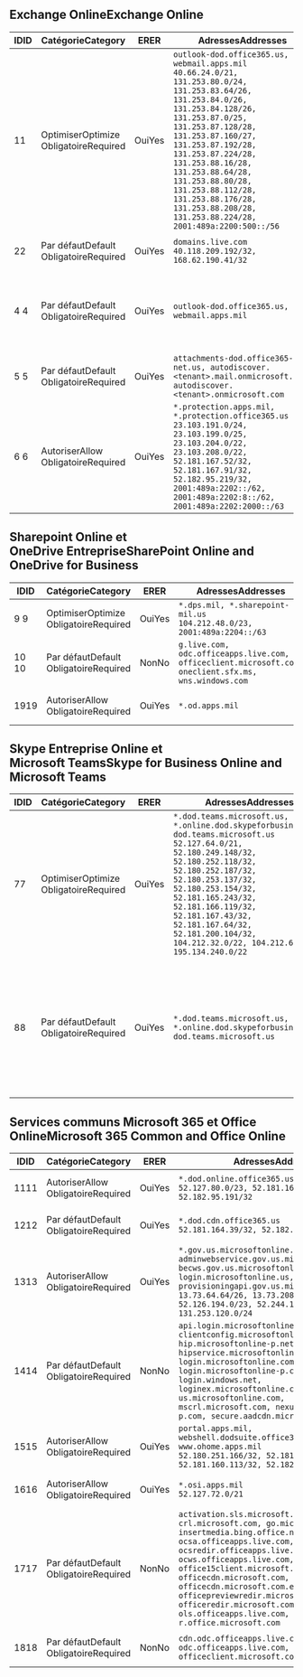 <!--THIS FILE IS AUTOMATICALLY GENERATED. MANUAL CHANGES WILL BE OVERWRITTEN.-->
<!--Please contact the Office 365 Endpoints team with any questions.-->
<!--USGovDoD endpoints version 2019012800-->
<!--File generated 2019-01-28 11:00:18.3877-->

## <a name="exchange-online"></a><span data-ttu-id="d6e53-101">Exchange Online</span><span class="sxs-lookup"><span data-stu-id="d6e53-101">Exchange Online</span></span>

<span data-ttu-id="d6e53-102">ID</span><span class="sxs-lookup"><span data-stu-id="d6e53-102">ID</span></span> | <span data-ttu-id="d6e53-103">Catégorie</span><span class="sxs-lookup"><span data-stu-id="d6e53-103">Category</span></span> | <span data-ttu-id="d6e53-104">ER</span><span class="sxs-lookup"><span data-stu-id="d6e53-104">ER</span></span> | <span data-ttu-id="d6e53-105">Adresses</span><span class="sxs-lookup"><span data-stu-id="d6e53-105">Addresses</span></span> | <span data-ttu-id="d6e53-106">Ports</span><span class="sxs-lookup"><span data-stu-id="d6e53-106">Ports</span></span>
-- | -------------------- | --- | ---------------------------------------------------------------------------------------------------------------------------------------------------------------------------------------------------------------------------------------------------------------------------------------------------------------------------------------------------------------------------------------------- | -------------------------------
<span data-ttu-id="d6e53-107">1</span><span class="sxs-lookup"><span data-stu-id="d6e53-107">1</span></span> | <span data-ttu-id="d6e53-108">Optimiser</span><span class="sxs-lookup"><span data-stu-id="d6e53-108">Optimize</span></span><BR><span data-ttu-id="d6e53-109">Obligatoire</span><span class="sxs-lookup"><span data-stu-id="d6e53-109">Required</span></span> | <span data-ttu-id="d6e53-110">Oui</span><span class="sxs-lookup"><span data-stu-id="d6e53-110">Yes</span></span> | `outlook-dod.office365.us, webmail.apps.mil`<BR>`40.66.24.0/21, 131.253.80.0/24, 131.253.83.64/26, 131.253.84.0/26, 131.253.84.128/26, 131.253.87.0/25, 131.253.87.128/28, 131.253.87.160/27, 131.253.87.192/28, 131.253.87.224/28, 131.253.88.16/28, 131.253.88.64/28, 131.253.88.80/28, 131.253.88.112/28, 131.253.88.176/28, 131.253.88.208/28, 131.253.88.224/28, 2001:489a:2200:500::/56` | <span data-ttu-id="d6e53-111">**TCP :** 443, 80</span><span class="sxs-lookup"><span data-stu-id="d6e53-111">**TCP:** 443, 80</span></span>
<span data-ttu-id="d6e53-112">2</span><span class="sxs-lookup"><span data-stu-id="d6e53-112">2</span></span> | <span data-ttu-id="d6e53-113">Par défaut</span><span class="sxs-lookup"><span data-stu-id="d6e53-113">Default</span></span><BR><span data-ttu-id="d6e53-114">Obligatoire</span><span class="sxs-lookup"><span data-stu-id="d6e53-114">Required</span></span> | <span data-ttu-id="d6e53-115">Oui</span><span class="sxs-lookup"><span data-stu-id="d6e53-115">Yes</span></span> | `domains.live.com`<BR>`40.118.209.192/32, 168.62.190.41/32` | <span data-ttu-id="d6e53-116">**TCP :** 443, 80</span><span class="sxs-lookup"><span data-stu-id="d6e53-116">**TCP:** 443, 80</span></span>
<span data-ttu-id="d6e53-117">4 </span><span class="sxs-lookup"><span data-stu-id="d6e53-117">4</span></span> | <span data-ttu-id="d6e53-118">Par défaut</span><span class="sxs-lookup"><span data-stu-id="d6e53-118">Default</span></span><BR><span data-ttu-id="d6e53-119">Obligatoire</span><span class="sxs-lookup"><span data-stu-id="d6e53-119">Required</span></span> | <span data-ttu-id="d6e53-120">Oui</span><span class="sxs-lookup"><span data-stu-id="d6e53-120">Yes</span></span> | `outlook-dod.office365.us, webmail.apps.mil` | <span data-ttu-id="d6e53-121">**TCP :** 143, 25, 587, 993, 995</span><span class="sxs-lookup"><span data-stu-id="d6e53-121">**TCP:** 143, 25, 587, 993, 995</span></span>
<span data-ttu-id="d6e53-122">5 </span><span class="sxs-lookup"><span data-stu-id="d6e53-122">5</span></span> | <span data-ttu-id="d6e53-123">Par défaut</span><span class="sxs-lookup"><span data-stu-id="d6e53-123">Default</span></span><BR><span data-ttu-id="d6e53-124">Obligatoire</span><span class="sxs-lookup"><span data-stu-id="d6e53-124">Required</span></span> | <span data-ttu-id="d6e53-125">Oui</span><span class="sxs-lookup"><span data-stu-id="d6e53-125">Yes</span></span> | `attachments-dod.office365-net.us, autodiscover.<tenant>.mail.onmicrosoft.com, autodiscover.<tenant>.onmicrosoft.com` | <span data-ttu-id="d6e53-126">**TCP :** 443, 80</span><span class="sxs-lookup"><span data-stu-id="d6e53-126">**TCP:** 443, 80</span></span>
<span data-ttu-id="d6e53-127">6 </span><span class="sxs-lookup"><span data-stu-id="d6e53-127">6</span></span> | <span data-ttu-id="d6e53-128">Autoriser</span><span class="sxs-lookup"><span data-stu-id="d6e53-128">Allow</span></span><BR><span data-ttu-id="d6e53-129">Obligatoire</span><span class="sxs-lookup"><span data-stu-id="d6e53-129">Required</span></span> | <span data-ttu-id="d6e53-130">Oui</span><span class="sxs-lookup"><span data-stu-id="d6e53-130">Yes</span></span> | `*.protection.apps.mil, *.protection.office365.us`<BR>`23.103.191.0/24, 23.103.199.0/25, 23.103.204.0/22, 23.103.208.0/22, 52.181.167.52/32, 52.181.167.91/32, 52.182.95.219/32, 2001:489a:2202::/62, 2001:489a:2202:8::/62, 2001:489a:2202:2000::/63` | <span data-ttu-id="d6e53-131">**TCP :** 25, 443</span><span class="sxs-lookup"><span data-stu-id="d6e53-131">**TCP:** 25, 443</span></span>

## <a name="sharepoint-online-and-onedrive-for-business"></a><span data-ttu-id="d6e53-132">Sharepoint Online et OneDrive Entreprise</span><span class="sxs-lookup"><span data-stu-id="d6e53-132">SharePoint Online and OneDrive for Business</span></span>

<span data-ttu-id="d6e53-133">ID</span><span class="sxs-lookup"><span data-stu-id="d6e53-133">ID</span></span> | <span data-ttu-id="d6e53-134">Catégorie</span><span class="sxs-lookup"><span data-stu-id="d6e53-134">Category</span></span> | <span data-ttu-id="d6e53-135">ER</span><span class="sxs-lookup"><span data-stu-id="d6e53-135">ER</span></span> | <span data-ttu-id="d6e53-136">Adresses</span><span class="sxs-lookup"><span data-stu-id="d6e53-136">Addresses</span></span> | <span data-ttu-id="d6e53-137">Ports</span><span class="sxs-lookup"><span data-stu-id="d6e53-137">Ports</span></span>
-- | -------------------- | --- | ---------------------------------------------------------------------------------------------------- | ----------------
<span data-ttu-id="d6e53-138">9 </span><span class="sxs-lookup"><span data-stu-id="d6e53-138">9</span></span> | <span data-ttu-id="d6e53-139">Optimiser</span><span class="sxs-lookup"><span data-stu-id="d6e53-139">Optimize</span></span><BR><span data-ttu-id="d6e53-140">Obligatoire</span><span class="sxs-lookup"><span data-stu-id="d6e53-140">Required</span></span> | <span data-ttu-id="d6e53-141">Oui</span><span class="sxs-lookup"><span data-stu-id="d6e53-141">Yes</span></span> | `*.dps.mil, *.sharepoint-mil.us`<BR>`104.212.48.0/23, 2001:489a:2204::/63` | <span data-ttu-id="d6e53-142">**TCP :** 443, 80</span><span class="sxs-lookup"><span data-stu-id="d6e53-142">**TCP:** 443, 80</span></span>
<span data-ttu-id="d6e53-143">10 </span><span class="sxs-lookup"><span data-stu-id="d6e53-143">10</span></span> | <span data-ttu-id="d6e53-144">Par défaut</span><span class="sxs-lookup"><span data-stu-id="d6e53-144">Default</span></span><BR><span data-ttu-id="d6e53-145">Obligatoire</span><span class="sxs-lookup"><span data-stu-id="d6e53-145">Required</span></span> | <span data-ttu-id="d6e53-146">Non</span><span class="sxs-lookup"><span data-stu-id="d6e53-146">No</span></span> | `g.live.com, odc.officeapps.live.com, officeclient.microsoft.com, oneclient.sfx.ms, wns.windows.com` | <span data-ttu-id="d6e53-147">**TCP :** 443, 80</span><span class="sxs-lookup"><span data-stu-id="d6e53-147">**TCP:** 443, 80</span></span>
<span data-ttu-id="d6e53-148">19</span><span class="sxs-lookup"><span data-stu-id="d6e53-148">19</span></span> | <span data-ttu-id="d6e53-149">Autoriser</span><span class="sxs-lookup"><span data-stu-id="d6e53-149">Allow</span></span><BR><span data-ttu-id="d6e53-150">Obligatoire</span><span class="sxs-lookup"><span data-stu-id="d6e53-150">Required</span></span> | <span data-ttu-id="d6e53-151">Oui</span><span class="sxs-lookup"><span data-stu-id="d6e53-151">Yes</span></span> | `*.od.apps.mil` | <span data-ttu-id="d6e53-152">**TCP :** 443, 80</span><span class="sxs-lookup"><span data-stu-id="d6e53-152">**TCP:** 443, 80</span></span>

## <a name="skype-for-business-online-and-microsoft-teams"></a><span data-ttu-id="d6e53-153">Skype Entreprise Online et Microsoft Teams</span><span class="sxs-lookup"><span data-stu-id="d6e53-153">Skype for Business Online and Microsoft Teams</span></span>

<span data-ttu-id="d6e53-154">ID</span><span class="sxs-lookup"><span data-stu-id="d6e53-154">ID</span></span> | <span data-ttu-id="d6e53-155">Catégorie</span><span class="sxs-lookup"><span data-stu-id="d6e53-155">Category</span></span> | <span data-ttu-id="d6e53-156">ER</span><span class="sxs-lookup"><span data-stu-id="d6e53-156">ER</span></span> | <span data-ttu-id="d6e53-157">Adresses</span><span class="sxs-lookup"><span data-stu-id="d6e53-157">Addresses</span></span> | <span data-ttu-id="d6e53-158">Ports</span><span class="sxs-lookup"><span data-stu-id="d6e53-158">Ports</span></span>
-- | -------------------- | --- | -------------------------------------------------------------------------------------------------------------------------------------------------------------------------------------------------------------------------------------------------------------------------------------------------------------------------------------------------------- | --------------------------------------------------
<span data-ttu-id="d6e53-159">7</span><span class="sxs-lookup"><span data-stu-id="d6e53-159">7</span></span> | <span data-ttu-id="d6e53-160">Optimiser</span><span class="sxs-lookup"><span data-stu-id="d6e53-160">Optimize</span></span><BR><span data-ttu-id="d6e53-161">Obligatoire</span><span class="sxs-lookup"><span data-stu-id="d6e53-161">Required</span></span> | <span data-ttu-id="d6e53-162">Oui</span><span class="sxs-lookup"><span data-stu-id="d6e53-162">Yes</span></span> | `*.dod.teams.microsoft.us, *.online.dod.skypeforbusiness.us, dod.teams.microsoft.us`<BR>`52.127.64.0/21, 52.180.249.148/32, 52.180.252.118/32, 52.180.252.187/32, 52.180.253.137/32, 52.180.253.154/32, 52.181.165.243/32, 52.181.166.119/32, 52.181.167.43/32, 52.181.167.64/32, 52.181.200.104/32, 104.212.32.0/22, 104.212.60.0/23, 195.134.240.0/22` | <span data-ttu-id="d6e53-163">**TCP :** 443</span><span class="sxs-lookup"><span data-stu-id="d6e53-163">**TCP:** 443</span></span><BR><span data-ttu-id="d6e53-164">**UDP :** 3478, 3479, 3480, 3481</span><span class="sxs-lookup"><span data-stu-id="d6e53-164">**UDP:** 3478, 3479, 3480, 3481</span></span>
<span data-ttu-id="d6e53-165">8</span><span class="sxs-lookup"><span data-stu-id="d6e53-165">8</span></span> | <span data-ttu-id="d6e53-166">Par défaut</span><span class="sxs-lookup"><span data-stu-id="d6e53-166">Default</span></span><BR><span data-ttu-id="d6e53-167">Obligatoire</span><span class="sxs-lookup"><span data-stu-id="d6e53-167">Required</span></span> | <span data-ttu-id="d6e53-168">Oui</span><span class="sxs-lookup"><span data-stu-id="d6e53-168">Yes</span></span> | `*.dod.teams.microsoft.us, *.online.dod.skypeforbusiness.us, dod.teams.microsoft.us` | <span data-ttu-id="d6e53-169">**TCP :** 5061, 50000-59999</span><span class="sxs-lookup"><span data-stu-id="d6e53-169">**TCP:** 5061, 50000-59999</span></span><BR><span data-ttu-id="d6e53-170">**UDP :** 50000-59999</span><span class="sxs-lookup"><span data-stu-id="d6e53-170">**UDP:** 50000-59999</span></span>

## <a name="microsoft-365-common-and-office-online"></a><span data-ttu-id="d6e53-171">Services communs Microsoft 365 et Office Online</span><span class="sxs-lookup"><span data-stu-id="d6e53-171">Microsoft 365 Common and Office Online</span></span>

<span data-ttu-id="d6e53-172">ID</span><span class="sxs-lookup"><span data-stu-id="d6e53-172">ID</span></span> | <span data-ttu-id="d6e53-173">Catégorie</span><span class="sxs-lookup"><span data-stu-id="d6e53-173">Category</span></span> | <span data-ttu-id="d6e53-174">ER</span><span class="sxs-lookup"><span data-stu-id="d6e53-174">ER</span></span> | <span data-ttu-id="d6e53-175">Adresses</span><span class="sxs-lookup"><span data-stu-id="d6e53-175">Addresses</span></span> | <span data-ttu-id="d6e53-176">Ports</span><span class="sxs-lookup"><span data-stu-id="d6e53-176">Ports</span></span>
-- | ------------------- | --- | ---------------------------------------------------------------------------------------------------------------------------------------------------------------------------------------------------------------------------------------------------------------------------------------------------------------------------------------------------------------------------------------------- | ----------------
<span data-ttu-id="d6e53-177">11</span><span class="sxs-lookup"><span data-stu-id="d6e53-177">11</span></span> | <span data-ttu-id="d6e53-178">Autoriser</span><span class="sxs-lookup"><span data-stu-id="d6e53-178">Allow</span></span><BR><span data-ttu-id="d6e53-179">Obligatoire</span><span class="sxs-lookup"><span data-stu-id="d6e53-179">Required</span></span> | <span data-ttu-id="d6e53-180">Oui</span><span class="sxs-lookup"><span data-stu-id="d6e53-180">Yes</span></span> | `*.dod.online.office365.us`<BR>`52.127.80.0/23, 52.181.164.39/32, 52.182.95.191/32` | <span data-ttu-id="d6e53-181">**TCP :** 443</span><span class="sxs-lookup"><span data-stu-id="d6e53-181">**TCP:** 443</span></span>
<span data-ttu-id="d6e53-182">12</span><span class="sxs-lookup"><span data-stu-id="d6e53-182">12</span></span> | <span data-ttu-id="d6e53-183">Par défaut</span><span class="sxs-lookup"><span data-stu-id="d6e53-183">Default</span></span><BR><span data-ttu-id="d6e53-184">Obligatoire</span><span class="sxs-lookup"><span data-stu-id="d6e53-184">Required</span></span> | <span data-ttu-id="d6e53-185">Oui</span><span class="sxs-lookup"><span data-stu-id="d6e53-185">Yes</span></span> | `*.dod.cdn.office365.us`<BR>`52.181.164.39/32, 52.182.95.191/32` | <span data-ttu-id="d6e53-186">**TCP :** 443</span><span class="sxs-lookup"><span data-stu-id="d6e53-186">**TCP:** 443</span></span>
<span data-ttu-id="d6e53-187">13</span><span class="sxs-lookup"><span data-stu-id="d6e53-187">13</span></span> | <span data-ttu-id="d6e53-188">Autoriser</span><span class="sxs-lookup"><span data-stu-id="d6e53-188">Allow</span></span><BR><span data-ttu-id="d6e53-189">Obligatoire</span><span class="sxs-lookup"><span data-stu-id="d6e53-189">Required</span></span> | <span data-ttu-id="d6e53-190">Oui</span><span class="sxs-lookup"><span data-stu-id="d6e53-190">Yes</span></span> | `*.gov.us.microsoftonline.com, adminwebservice.gov.us.microsoftonline.com, becws.gov.us.microsoftonline.com, login.microsoftonline.us, provisioningapi.gov.us.microsoftonline.com`<BR>`13.73.64.64/26, 13.73.208.128/25, 52.126.194.0/23, 52.244.120.128/25, 131.253.120.0/24` | <span data-ttu-id="d6e53-191">**TCP :** 443</span><span class="sxs-lookup"><span data-stu-id="d6e53-191">**TCP:** 443</span></span>
<span data-ttu-id="d6e53-192">14</span><span class="sxs-lookup"><span data-stu-id="d6e53-192">14</span></span> | <span data-ttu-id="d6e53-193">Par défaut</span><span class="sxs-lookup"><span data-stu-id="d6e53-193">Default</span></span><BR><span data-ttu-id="d6e53-194">Obligatoire</span><span class="sxs-lookup"><span data-stu-id="d6e53-194">Required</span></span> | <span data-ttu-id="d6e53-195">Non</span><span class="sxs-lookup"><span data-stu-id="d6e53-195">No</span></span> | `api.login.microsoftonline.com, clientconfig.microsoftonline-p.net, hip.microsoftonline-p.net, hipservice.microsoftonline.com, login.microsoftonline.com, login.microsoftonline-p.com, login.windows.net, loginex.microsoftonline.com, login-us.microsoftonline.com, mscrl.microsoft.com, nexus.microsoftonline-p.com, secure.aadcdn.microsoftonline-p.com` | <span data-ttu-id="d6e53-196">**TCP :** 443</span><span class="sxs-lookup"><span data-stu-id="d6e53-196">**TCP:** 443</span></span>
<span data-ttu-id="d6e53-197">15</span><span class="sxs-lookup"><span data-stu-id="d6e53-197">15</span></span> | <span data-ttu-id="d6e53-198">Autoriser</span><span class="sxs-lookup"><span data-stu-id="d6e53-198">Allow</span></span><BR><span data-ttu-id="d6e53-199">Obligatoire</span><span class="sxs-lookup"><span data-stu-id="d6e53-199">Required</span></span> | <span data-ttu-id="d6e53-200">Oui</span><span class="sxs-lookup"><span data-stu-id="d6e53-200">Yes</span></span> | `portal.apps.mil, webshell.dodsuite.office365.us, www.ohome.apps.mil`<BR>`52.180.251.166/32, 52.181.160.19/32, 52.181.160.113/32, 52.182.92.132/32` | <span data-ttu-id="d6e53-201">**TCP :** 443</span><span class="sxs-lookup"><span data-stu-id="d6e53-201">**TCP:** 443</span></span>
<span data-ttu-id="d6e53-202">16</span><span class="sxs-lookup"><span data-stu-id="d6e53-202">16</span></span> | <span data-ttu-id="d6e53-203">Autoriser</span><span class="sxs-lookup"><span data-stu-id="d6e53-203">Allow</span></span><BR><span data-ttu-id="d6e53-204">Obligatoire</span><span class="sxs-lookup"><span data-stu-id="d6e53-204">Required</span></span> | <span data-ttu-id="d6e53-205">Oui</span><span class="sxs-lookup"><span data-stu-id="d6e53-205">Yes</span></span> | `*.osi.apps.mil`<BR>`52.127.72.0/21` | <span data-ttu-id="d6e53-206">**TCP :** 443</span><span class="sxs-lookup"><span data-stu-id="d6e53-206">**TCP:** 443</span></span>
<span data-ttu-id="d6e53-207">17</span><span class="sxs-lookup"><span data-stu-id="d6e53-207">17</span></span> | <span data-ttu-id="d6e53-208">Par défaut</span><span class="sxs-lookup"><span data-stu-id="d6e53-208">Default</span></span><BR><span data-ttu-id="d6e53-209">Obligatoire</span><span class="sxs-lookup"><span data-stu-id="d6e53-209">Required</span></span> | <span data-ttu-id="d6e53-210">Non</span><span class="sxs-lookup"><span data-stu-id="d6e53-210">No</span></span> | `activation.sls.microsoft.com, crl.microsoft.com, go.microsoft.com, insertmedia.bing.office.net, ocsa.officeapps.live.com, ocsredir.officeapps.live.com, ocws.officeapps.live.com, office15client.microsoft.com, officecdn.microsoft.com, officecdn.microsoft.com.edgesuite.net, officepreviewredir.microsoft.com, officeredir.microsoft.com, ols.officeapps.live.com, r.office.microsoft.com` | <span data-ttu-id="d6e53-211">**TCP :** 443, 80</span><span class="sxs-lookup"><span data-stu-id="d6e53-211">**TCP:** 443, 80</span></span>
<span data-ttu-id="d6e53-212">18</span><span class="sxs-lookup"><span data-stu-id="d6e53-212">18</span></span> | <span data-ttu-id="d6e53-213">Par défaut</span><span class="sxs-lookup"><span data-stu-id="d6e53-213">Default</span></span><BR><span data-ttu-id="d6e53-214">Obligatoire</span><span class="sxs-lookup"><span data-stu-id="d6e53-214">Required</span></span> | <span data-ttu-id="d6e53-215">Non</span><span class="sxs-lookup"><span data-stu-id="d6e53-215">No</span></span> | `cdn.odc.officeapps.live.com, odc.officeapps.live.com, officeclient.microsoft.com` | <span data-ttu-id="d6e53-216">**TCP :** 443, 80</span><span class="sxs-lookup"><span data-stu-id="d6e53-216">**TCP:** 443, 80</span></span>
